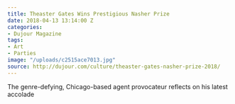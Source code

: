 ```yaml
---
title: Theaster Gates Wins Prestigious Nasher Prize
date: 2018-04-13 13:14:00 Z
categories:
- Dujour Magazine
tags:
- Art
- Parties
image: "/uploads/c2515ace7013.jpg"
source: http://dujour.com/culture/theaster-gates-nasher-prize-2018/
---
```


The genre-defying, Chicago-based agent provocateur reflects on his latest accolade